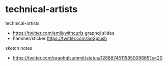 # technical-artists
technical-artists


- https://twitter.com/emilywithcurls graphql slides
- hammer/sticker https://twitter.com/SoSplush


sketch notes

- https://twitter.com/graphqlsummit/status/1288874511585009665?s=20
